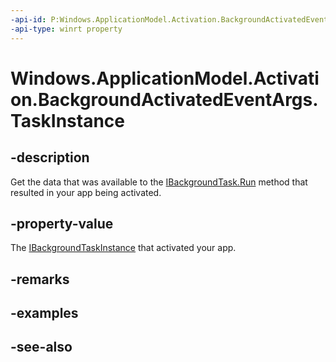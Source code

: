 ```yaml
---
-api-id: P:Windows.ApplicationModel.Activation.BackgroundActivatedEventArgs.TaskInstance
-api-type: winrt property
---
```


<!-- Property syntax
public Windows.ApplicationModel.Background.IBackgroundTaskInstance TaskInstance { get; }
-->

# Windows.ApplicationModel.Activation.BackgroundActivatedEventArgs.TaskInstance

## -description
Get the data that was available to the [IBackgroundTask.Run](../windows.applicationmodel.background/ibackgroundtask_run_2017283929.md) method that resulted in your app being activated.

## -property-value
The [IBackgroundTaskInstance](../windows.applicationmodel.background/ibackgroundtaskinstance.md) that activated your app.

## -remarks

## -examples

## -see-also
